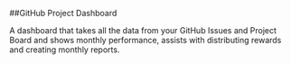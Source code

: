 ##GitHub Project Dashboard

A dashboard that takes all the data from your GitHub Issues and Project Board and shows monthly performance, assists with distributing rewards and creating monthly reports.
